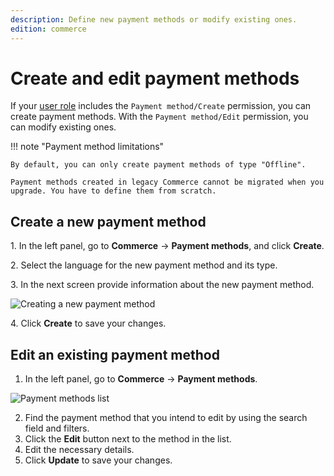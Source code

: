 ```yaml
---
description: Define new payment methods or modify existing ones.
edition: commerce
---
```


# Create and edit payment methods

If your [user role](work_with_permissions.md) includes the `Payment method/Create` permission, you can create payment methods. 
With the `Payment method/Edit` permission, you can modify existing ones.

!!! note "Payment method limitations"

    By default, you can only create payment methods of type "Offline".
    
    Payment methods created in legacy Commerce cannot be migrated when you upgrade. You have to define them from scratch.

## Create a new payment method 

1\. In the left panel, go to **Commerce** -> **Payment methods**, and click **Create**.

2\. Select the language for the new payment method and its type.

3\. In the next screen provide information about the new payment method.

![Creating a new payment method](create_new_payment_method.png)

4\. Click **Create** to save your changes.

## Edit an existing payment method

1. In the left panel, go to **Commerce** -> **Payment methods**.

![Payment methods list](payment_methods_list.png)

2. Find the payment method that you intend to edit by using the search field and filters.
3. Click the **Edit** button next to the method in the list.
4. Edit the necessary details.
5. Click **Update** to save your changes.
